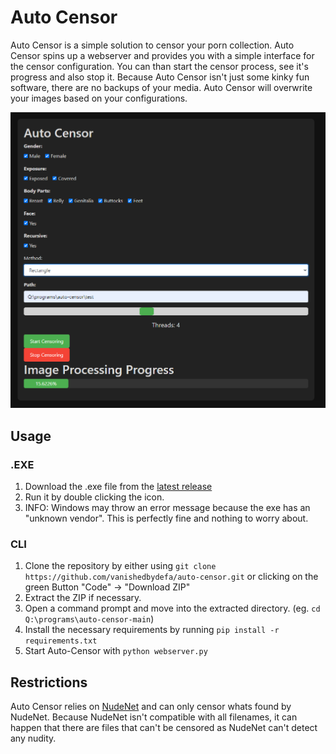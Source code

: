 # Auto Censor
Auto Censor is a simple solution to censor your porn collection. Auto Censor spins up a webserver and provides you with a simple interface for the censor configuration.
You can than start the censor process, see it's progress and also stop it. Because Auto Censor isn't just some kinky fun software, there are no backups of your media.
Auto Censor will overwrite your images based on your configurations.

<img src="images/gui.PNG"/>

## Usage
### .EXE
1. Download the .exe file from  the [latest release](https://github.com/vanishedbydefa/auto-censor/releases)
2. Run it by double clicking the icon.
3. INFO: Windows may throw an error message because the exe has an "unknown vendor". This is perfectly fine and nothing to worry about.

### CLI
1. Clone the repository by either using `git clone https://github.com/vanishedbydefa/auto-censor.git` or clicking on the green Button "Code" -> "Download ZIP"
2. Extract the ZIP if necessary.
3. Open a command prompt and move into the extracted directory. (eg. `cd Q:\programs\auto-censor-main`)
4. Install the necessary requirements by running `pip install -r requirements.txt`
5. Start Auto-Censor with `python webserver.py`

## Restrictions
Auto Censor relies on [NudeNet](https://github.com/notAI-tech/NudeNet) and can only censor whats found by NudeNet.
Because NudeNet isn't compatible with all filenames, it can happen that there are files that can't be censored as NudeNet can't detect any nudity.

